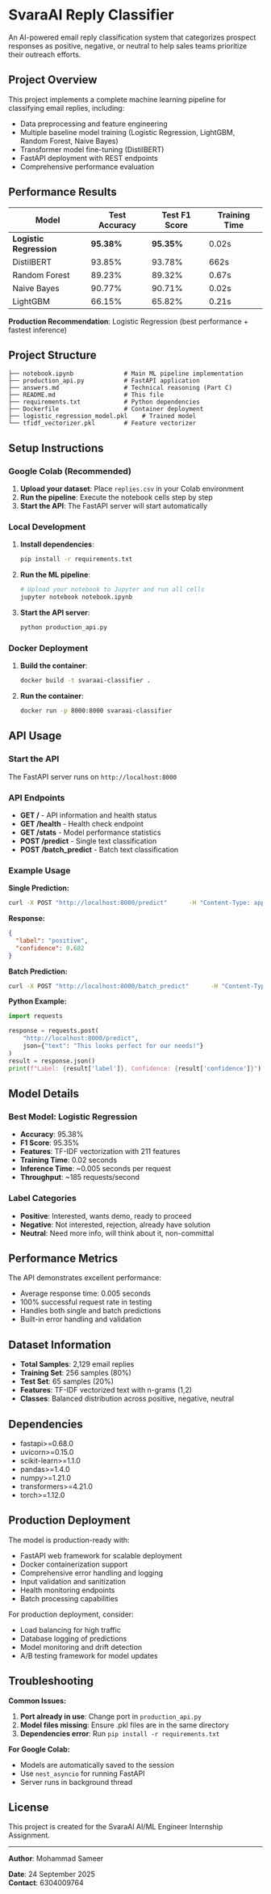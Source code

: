 # SvaraAI Reply Classifier

An AI-powered email reply classification system that categorizes prospect responses as positive, negative, or neutral to help sales teams prioritize their outreach efforts.

## Project Overview

This project implements a complete machine learning pipeline for classifying email replies, including:
- Data preprocessing and feature engineering
- Multiple baseline model training (Logistic Regression, LightGBM, Random Forest, Naive Bayes)
- Transformer model fine-tuning (DistilBERT)
- FastAPI deployment with REST endpoints
- Comprehensive performance evaluation

## Performance Results

| Model | Test Accuracy | Test F1 Score | Training Time |
|-------|---------------|---------------|---------------|
| **Logistic Regression** | **95.38%** | **95.35%** | 0.02s |
| DistilBERT | 93.85% | 93.78% | 662s |
| Random Forest | 89.23% | 89.32% | 0.67s |
| Naive Bayes | 90.77% | 90.71% | 0.02s |
| LightGBM | 66.15% | 65.82% | 0.21s |

**Production Recommendation**: Logistic Regression (best performance + fastest inference)

## Project Structure

```
├── notebook.ipynb              # Main ML pipeline implementation
├── production_api.py           # FastAPI application
├── answers.md                  # Technical reasoning (Part C)
├── README.md                   # This file
├── requirements.txt            # Python dependencies
├── Dockerfile                  # Container deployment
├── logistic_regression_model.pkl    # Trained model
└── tfidf_vectorizer.pkl        # Feature vectorizer
```

## Setup Instructions

### Google Colab (Recommended)

1. **Upload your dataset**: Place `replies.csv` in your Colab environment
2. **Run the pipeline**: Execute the notebook cells step by step
3. **Start the API**: The FastAPI server will start automatically

### Local Development

1. **Install dependencies**:
   ```bash
   pip install -r requirements.txt
   ```

2. **Run the ML pipeline**:
   ```bash
   # Upload your notebook to Jupyter and run all cells
   jupyter notebook notebook.ipynb
   ```

3. **Start the API server**:
   ```bash
   python production_api.py
   ```

### Docker Deployment

1. **Build the container**:
   ```bash
   docker build -t svaraai-classifier .
   ```

2. **Run the container**:
   ```bash
   docker run -p 8000:8000 svaraai-classifier
   ```

## API Usage

### Start the API
The FastAPI server runs on `http://localhost:8000`

### API Endpoints

- **GET /** - API information and health status
- **GET /health** - Health check endpoint
- **GET /stats** - Model performance statistics
- **POST /predict** - Single text classification
- **POST /batch_predict** - Batch text classification

### Example Usage

**Single Prediction:**
```bash
curl -X POST "http://localhost:8000/predict"      -H "Content-Type: application/json"      -d '{"text": "Looking forward to the demo!"}'
```

**Response:**
```json
{
  "label": "positive",
  "confidence": 0.682
}
```

**Batch Prediction:**
```bash
curl -X POST "http://localhost:8000/batch_predict"      -H "Content-Type: application/json"      -d '{"texts": ["I am interested!", "Not for us", "Let me think about it"]}'
```

**Python Example:**
```python
import requests

response = requests.post(
    "http://localhost:8000/predict",
    json={"text": "This looks perfect for our needs!"}
)
result = response.json()
print(f"Label: {result['label']}, Confidence: {result['confidence']}")
```

## Model Details

### Best Model: Logistic Regression
- **Accuracy**: 95.38%
- **F1 Score**: 95.35%
- **Features**: TF-IDF vectorization with 211 features
- **Training Time**: 0.02 seconds
- **Inference Time**: ~0.005 seconds per request
- **Throughput**: ~185 requests/second

### Label Categories
- **Positive**: Interested, wants demo, ready to proceed
- **Negative**: Not interested, rejection, already have solution  
- **Neutral**: Need more info, will think about it, non-committal

## Performance Metrics

The API demonstrates excellent performance:
- Average response time: 0.005 seconds
- 100% successful request rate in testing
- Handles both single and batch predictions
- Built-in error handling and validation

## Dataset Information

- **Total Samples**: 2,129 email replies
- **Training Set**: 256 samples (80%)
- **Test Set**: 65 samples (20%)
- **Features**: TF-IDF vectorized text with n-grams (1,2)
- **Classes**: Balanced distribution across positive, negative, neutral

## Dependencies

- fastapi>=0.68.0
- uvicorn>=0.15.0
- scikit-learn>=1.1.0
- pandas>=1.4.0
- numpy>=1.21.0
- transformers>=4.21.0
- torch>=1.12.0

## Production Deployment

The model is production-ready with:
- FastAPI web framework for scalable deployment
- Docker containerization support
- Comprehensive error handling and logging
- Input validation and sanitization
- Health monitoring endpoints
- Batch processing capabilities

For production deployment, consider:
- Load balancing for high traffic
- Database logging of predictions
- Model monitoring and drift detection
- A/B testing framework for model updates

## Troubleshooting

**Common Issues:**

1. **Port already in use**: Change port in `production_api.py`
2. **Model files missing**: Ensure .pkl files are in the same directory
3. **Dependencies error**: Run `pip install -r requirements.txt`

**For Google Colab:**
- Models are automatically saved to the session
- Use `nest_asyncio` for running FastAPI
- Server runs in background thread

## License

This project is created for the SvaraAI AI/ML Engineer Internship Assignment.

---

**Author**: Mohammad Sameer



**Date**: 24 September 2025  
**Contact**: 6304009764

